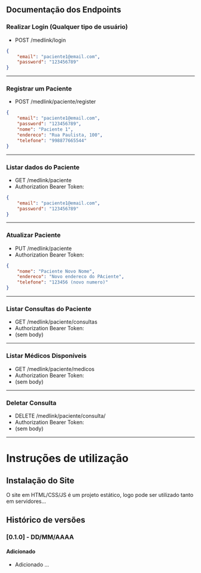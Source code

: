 ## Documentação dos Endpoints

### Realizar Login (Qualquer tipo de usuário)
* POST /medlink/login
```json
{
    "email": "paciente1@email.com",
    "password": "123456789"
}
```
_________________________________________________________________

### Registrar um Paciente

* POST  /medlink/paciente/register
```json
{
    "email": "paciente1@email.com",
    "password": "123456789",
    "nome": "Paciente 1",
    "endereco": "Rua Paulista, 100",
    "telefone": "998877665544"
}
```
_________________________________________________________________

### Listar dados do Paciente

* GET /medlink/paciente
* Authorization Bearer Token: <token-gerado-no-login>
```json
{
    "email": "paciente1@email.com",
    "password": "123456789"
}
```
_________________________________________________________________

### Atualizar Paciente

* PUT /medlink/paciente
* Authorization Bearer Token: <token-gerado-no-login>
```json
{
    "nome": "Paciente Novo Nome",
    "endereco": "Novo endereco do PAciente",
    "telefone": "123456 (novo numero)"
}
```
_________________________________________________________________

### Listar Consultas do Paciente

* GET /medlink/paciente/consultas
* Authorization Bearer Token: <token-gerado-no-login>
* (sem body)
_________________________________________________________________

### Listar Médicos Disponíveis

* GET /medlink/paciente/medicos
* Authorization Bearer Token: <token-gerado-no-login>
* (sem body)
_________________________________________________________________

### Deletar Consulta

* DELETE /medlink/paciente/consulta/<id-da-consulta>
* Authorization Bearer Token: <token-gerado-no-login>
* (sem body)

_________________________________________________________________

# Instruções de utilização

## Instalação do Site

O site em HTML/CSS/JS é um projeto estático, logo pode ser utilizado tanto em servidores...

## Histórico de versões

### [0.1.0] - DD/MM/AAAA
#### Adicionado
- Adicionado ...